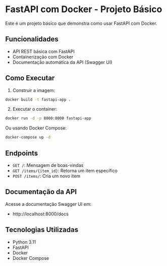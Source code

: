 # FastAPI com Docker - Projeto Básico

Este é um projeto básico que demonstra como usar FastAPI com Docker.

## Funcionalidades

- API REST básica com FastAPI
- Containerização com Docker
- Documentação automática da API (Swagger UI)

## Como Executar

1. Construir a imagem:
```bash
docker build -t fastapi-app .
```

2. Executar o container:
```bash
docker run -d -p 8000:8000 fastapi-app
```

Ou usando Docker Compose:
```bash
docker-compose up -d
```

## Endpoints

- `GET /`: Mensagem de boas-vindas
- `GET /items/{item_id}`: Retorna um item específico
- `POST /items/`: Cria um novo item

## Documentação da API

Acesse a documentação Swagger UI em:
- http://localhost:8000/docs

## Tecnologias Utilizadas

- Python 3.11
- FastAPI
- Docker
- Docker Compose 